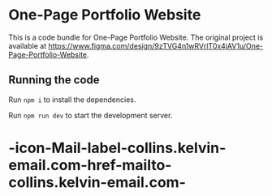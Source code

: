 
  # One-Page Portfolio Website

  This is a code bundle for One-Page Portfolio Website. The original project is available at https://www.figma.com/design/9zTVG4n1wRVrlT0x4jAV1u/One-Page-Portfolio-Website.

  ## Running the code

  Run `npm i` to install the dependencies.

  Run `npm run dev` to start the development server.
  # -icon-Mail-label-collins.kelvin-email.com-href-mailto-collins.kelvin-email.com-
